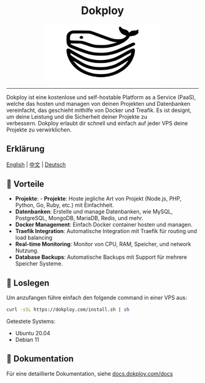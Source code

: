 

<div align="center">
   <h1 align="center">Dokploy</h1>
</div>

<div align="center" style="width:100%;">
<img src="https://raw.githubusercontent.com/Dokploy/dokploy/main/logo.png" alt="Reflex Logo"  style="width:60%;">
</div>
<hr>


Dokploy ist eine kostenlose und self-hostable Platform as a Service (PaaS), welche das hosten und managen von deinen Projekten und Datenbanken vereinfacht, das geschieht mithilfe von Docker und Treafik. Es ist designt, um deine Leistung und die Sicherheit deiner Projekte zu verbessern. Dokploy erlaubt dir schnell und einfach auf jeder VPS deine Projekte zu verwirklichen.


## Erklärung 
[English](README.md) | [中文](README-zh.md) | [Deutsch](README-de.md)




## 🌟 Vorteile

- **Projekte**: - **Projekte**: Hoste jegliche Art von Projekt (Node.js, PHP, Python, Go, Ruby, etc.) mit Einfachheit.
- **Datenbanken**: Erstelle und manage Datenbanken, wie MySQL, PostgreSQL, MongoDB, MariaDB, Redis, und mehr.
- **Docker Management**: Einfach Docker container hosten und managen.
- **Traefik Integration**: Automatische Integration mit Traefik für routing und load balancing
- **Real-time Monitoring**: Monitor von CPU, RAM, Speicher, und network Nutzung.
- **Database Backups**: Automatische Backups mit Support für mehrere Speicher Systeme.


## 🚀 Loslegen 

Um anzufangen führe einfach den folgende command in einer VPS aus:

```bash
curl -sSL https://dokploy.com/install.sh | sh
```

Getestete Systems:

- Ubuntu 20.04
- Debian 11

## 📄 Dokumentation

Für eine detaillierte Dokumentation, siehe [docs.dokploy.com/docs](https://docs.dokploy.com)

